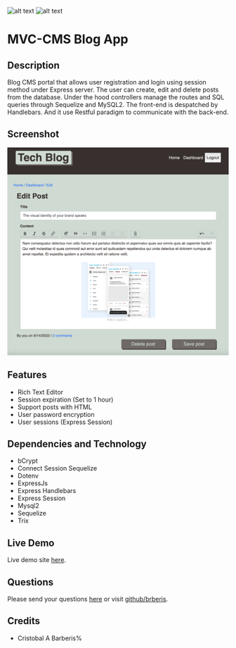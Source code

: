 [comment]: <> (This readme was created by Nodinq Readme Generator)
![alt text](https://img.shields.io/badge/License-MIT-brightgreen)
![alt text](https://img.shields.io/badge/ver.-1.0.0-blue)

# MVC-CMS Blog App


## Description

Blog CMS portal that allows user registration and login using session method under Express server.
The user can create, edit and delete posts from the database. Under the hood controllers manage the routes and SQL queries through Sequelize and MySQL2.
The front-end is despatched by Handlebars. And it use Restful paradigm to communicate with the back-end.

## Screenshot

![alt screenshot](https://github.com/brberis/mvccms-blog-app/raw/main/assets/images/web.png)

## Features

- Rich Text Editor
- Session expiration (Set to 1 hour)
- Support posts with HTML
- User password encryption
- User sessions (Express Session)

## Dependencies and Technology

- bCrypt
- Connect Session Sequelize
- Dotenv
- ExpressJs
- Express Handlebars
- Express Session
- Mysql2
- Sequelize
- Trix

## Live Demo

Live demo site [here](https://mvccms-blog-app.herokuapp.com).

## Questions

Please send your questions [here](mailto:cristobal@barberis.com?subject=[GitHub]%20MVC-CMS%20Blog%20App) or visit [github/brberis](https://github.com/brberis).

## Credits

* Cristobal A Barberis%    
